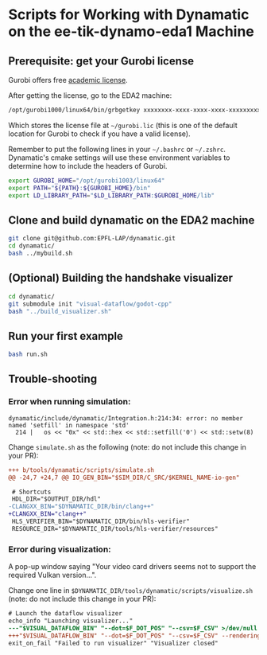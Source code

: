 # Scripts for Working with Dynamatic on the ee-tik-dynamo-eda1 Machine

## Prerequisite: get your Gurobi license

Gurobi offers free [academic
license](https://www.gurobi.com/academia/academic-program-and-licenses/).

After getting the license, go to the EDA2 machine:

```sh
/opt/gurobi1000/linux64/bin/grbgetkey xxxxxxxx-xxxx-xxxx-xxxx-xxxxxxxxxxxx # format of your key
```

Which stores the license file at `~/gurobi.lic` (this is one of the default
location for Gurobi to check if you have a valid license).

Remember to put the following lines in your `~/.bashrc` or `~/.zshrc`.
Dynamatic's cmake settings will use these environment variables to determine
how to include the headers of Gurobi.

```sh
export GUROBI_HOME="/opt/gurobi1003/linux64"
export PATH="${PATH}:${GUROBI_HOME}/bin"
export LD_LIBRARY_PATH="$LD_LIBRARY_PATH:$GUROBI_HOME/lib"
```

## Clone and build dynamatic on the EDA2 machine

```sh
git clone git@github.com:EPFL-LAP/dynamatic.git
cd dynamatic/
bash ../mybuild.sh
``` 

## (Optional) Building the handshake visualizer

```sh
cd dynamatic/
git submodule init "visual-dataflow/godot-cpp"
bash "../build_visualizer.sh"
``` 

## Run your first example 

```sh
bash run.sh
```

## Trouble-shooting

### Error when running simulation: 

```
dynamatic/include/dynamatic/Integration.h:214:34: error: no member named 'setfill' in namespace 'std'
  214 |   os << "0x" << std::hex << std::setfill('0') << std::setw(8)
```

Change `simulate.sh` as the following (note: do not include this change in your
PR): 
```diff
+++ b/tools/dynamatic/scripts/simulate.sh
@@ -24,7 +24,7 @@ IO_GEN_BIN="$SIM_DIR/C_SRC/$KERNEL_NAME-io-gen"

 # Shortcuts
 HDL_DIR="$OUTPUT_DIR/hdl"
-CLANGXX_BIN="$DYNAMATIC_DIR/bin/clang++"
+CLANGXX_BIN="clang++"
 HLS_VERIFIER_BIN="$DYNAMATIC_DIR/bin/hls-verifier"
 RESOURCE_DIR="$DYNAMATIC_DIR/tools/hls-verifier/resources" 
```

### Error during visualization:

A pop-up window saying "Your video card drivers seems not to support the
required Vulkan version...".

Change one line in `$DYNAMATIC_DIR/tools/dynamatic/scripts/visualize.sh` (note:
do not include this change in your PR):

```diff
# Launch the dataflow visualizer
echo_info "Launching visualizer..."
---"$VISUAL_DATAFLOW_BIN" "--dot=$F_DOT_POS" "--csv=$F_CSV" >/dev/null
+++"$VISUAL_DATAFLOW_BIN" "--dot=$F_DOT_POS" "--csv=$F_CSV" --rendering-driver opengl3 >/dev/null
exit_on_fail "Failed to run visualizer" "Visualizer closed" 
```
